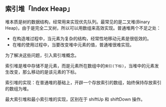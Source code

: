 ## 索引堆「Index Heap」

堆本质是树的数据结构，经常用来实现优先队列。最常见的是二叉堆(Binary Heap)，由于是完全二叉树，所以可以用数组来高效实现。普通堆两个不足之处：

* 在构造堆过程中，当元素为复杂的结构，经常性地移动元素是很低效的。
* 在堆的使用过程中，当要改变堆中元素的值，普通堆很难实现。

为了解决这些问题，引入索引堆概念。

索引堆是堆中存储不是元素，而是元素所在数组中的`索引(下标)`，当堆中的元素发生改变，那么移动的是该元素的下标。

索引堆的实现：在普通堆的基础上，开辟一个存放索引的数组，始终保持存放索引的数组为堆。

最大索引堆和最小索引堆的实现，区别在于 shiftUp 和 shiftDown 操作。



